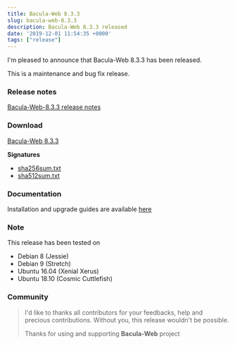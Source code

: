 ```yaml
---
title: Bacula-Web 8.3.3
slug: bacula-web-8.3.3
description: Bacula-Web 8.3.3 released
date: '2019-12-01 11:54:35 +0000'
tags: ["release"]
---
```


I'm pleased to announce that Bacula-Web 8.3.3 has been released.

This is a maintenance and bug fix release.

<!--more-->

### Release notes

[Bacula-Web-8.3.3 release notes](https://github.com/bacula-web/bacula-web/releases/tag/v8.3.3)

### Download

[Bacula-Web 8.3.3](https://github.com/bacula-web/bacula-web/releases/download/v8.3.3/bacula-web-8.3.3.tgz)

**Signatures**

- [sha256sum.txt](https://github.com/bacula-web/bacula-web/releases/download/v8.3.3/sha256sum.txt)
- [sha512sum.txt](https://github.com/bacula-web/bacula-web/releases/download/v8.3.3/sha512sum.txt)

### Documentation

Installation and upgrade guides are available [here](https://docs.bacula-web.org/en/latest/)

### Note

This release has been tested on

- Debian 8 (Jessie)
- Debian 9 (Stretch)
- Ubuntu 16.04 (Xenial Xerus)
- Ubuntu 18.10 (Cosmic Cuttlefish)

### Community

> I'd like to thanks all contributors for your feedbacks, help and precious contributions.
> Without you, this release wouldn't be possible.
>
> Thanks for using and supporting **Bacula-Web** project
